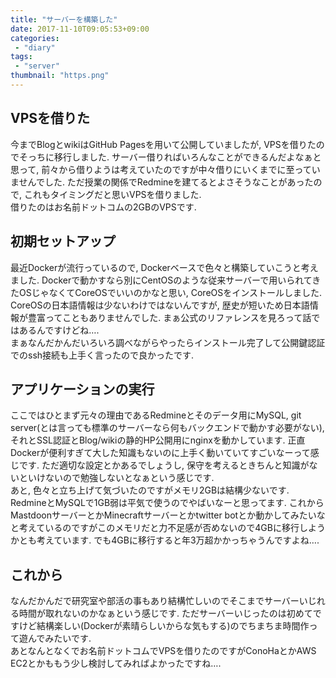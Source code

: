 ```yaml
---
title: "サーバーを構築した"
date: 2017-11-10T09:05:53+09:00
categories:
 - "diary"
tags:
 - "server"
thumbnail: "https.png"
---
```

## VPSを借りた
今までBlogとwikiはGitHub Pagesを用いて公開していましたが, VPSを借りたのでそっちに移行しました. サーバー借りればいろんなことができるんだよなぁと思って, 前々から借りようは考えていたのですが中々借りにいくまでに至っていませんでした. ただ授業の関係でRedmineを建てるとよさそうなことがあったので, これもタイミングだと思いVPSを借りました.  
借りたのはお名前ドットコムの2GBのVPSです.

## 初期セットアップ
最近Dockerが流行っているので, Dockerベースで色々と構築していこうと考えました. Dockerで動かすなら別にCentOSのような従来サーバーで用いられてきたOSじゃなくてCoreOSでいいのかなと思い, CoreOSをインストールしました.  
CoreOSの日本語情報は少ないわけではないんですが, 歴史が短いため日本語情報が豊富ってこともありませんでした. まぁ公式のリファレンスを見ろって話ではあるんですけどね….  
まぁなんだかんだいろいろ調べながらやったらインストール完了して公開鍵認証でのssh接続も上手く言ったので良かったです.

## アプリケーションの実行
ここではひとまず元々の理由であるRedmineとそのデータ用にMySQL, git server(とは言っても標準のサーバーなら何もバックエンドで動かす必要がない), それとSSL認証とBlog/wikiの静的HP公開用にnginxを動かしています. 正直Dockerが便利すぎて大した知識もないのに上手く動いていてすごいなーって感じです. ただ適切な設定とかあるでしょうし, 保守を考えるときちんと知識がないといけないので勉強しないとなぁという感じです.  
あと, 色々と立ち上げて気づいたのですがメモリ2GBは結構少ないです. RedmineとMySQLで1GB弱は平気で使うのでやばいなーと思ってます. これからMastdoonサーバーとかMinecraftサーバーとかtwitter botとか動かしてみたいなと考えているのですがこのメモリだと力不足感が否めないので4GBに移行しようかとも考えています. でも4GBに移行すると年3万超かかっちゃうんですよね….  

## これから
なんだかんだで研究室や部活の事もあり結構忙しいのでそこまでサーバーいじれる時間が取れないのかなぁという感じです. ただサーバーいじったのは初めてですけど結構楽しい(Dockerが素晴らしいからな気もする)のでちまちま時間作って遊んでみたいです.  
あとなんとなくでお名前ドットコムでVPSを借りたのですがConoHaとかAWS EC2とかももう少し検討してみればよかったですね….

